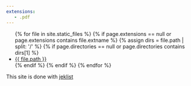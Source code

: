```yaml
---
extensions:
   - .pdf
---
```


<ul>
{% for file in site.static_files %}
{% if page.extensions == null or page.extensions contains file.extname %}
{% assign dirs = file.path | split: '/' %}
{% if page.directories == null or page.directories contains dirs[1] %}
   <li><a href="{{ site.github.baseurl }}{{ file.path }}">{{ file.path }}</a></li>
{% endif %}
{% endif %}
{% endfor %}
</ul>

This site is done with [jeklist](https://github.com/fgallaire/jeklist)

